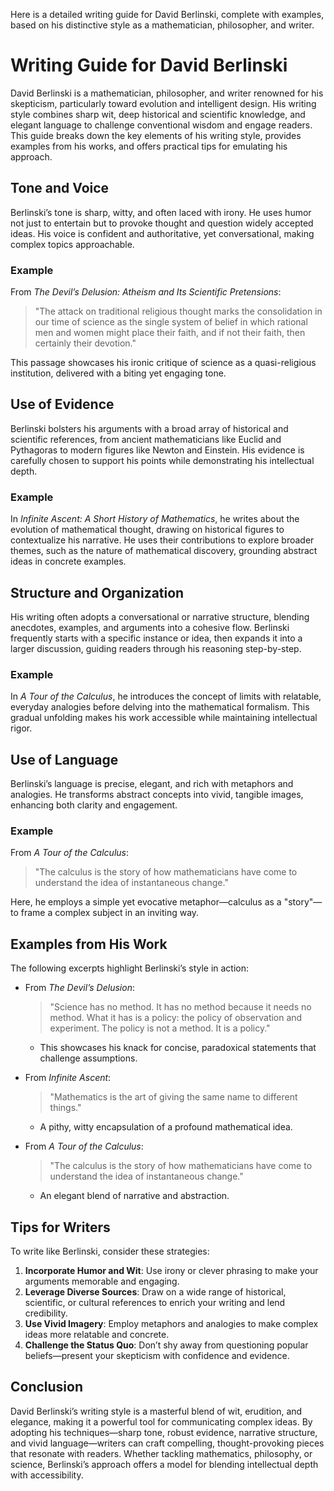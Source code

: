 Here is a detailed writing guide for David Berlinski, complete with examples, based on his distinctive style as a mathematician, philosopher, and writer.

# Writing Guide for David Berlinski

David Berlinski is a mathematician, philosopher, and writer renowned for his skepticism, particularly toward evolution and intelligent design. His writing style combines sharp wit, deep historical and scientific knowledge, and elegant language to challenge conventional wisdom and engage readers. This guide breaks down the key elements of his writing style, provides examples from his works, and offers practical tips for emulating his approach.

## Tone and Voice

Berlinski’s tone is sharp, witty, and often laced with irony. He uses humor not just to entertain but to provoke thought and question widely accepted ideas. His voice is confident and authoritative, yet conversational, making complex topics approachable.

### Example

From _The Devil’s Delusion: Atheism and Its Scientific Pretensions_:

> "The attack on traditional religious thought marks the consolidation in our time of science as the single system of belief in which rational men and women might place their faith, and if not their faith, then certainly their devotion."

This passage showcases his ironic critique of science as a quasi-religious institution, delivered with a biting yet engaging tone.

## Use of Evidence

Berlinski bolsters his arguments with a broad array of historical and scientific references, from ancient mathematicians like Euclid and Pythagoras to modern figures like Newton and Einstein. His evidence is carefully chosen to support his points while demonstrating his intellectual depth.

### Example

In _Infinite Ascent: A Short History of Mathematics_, he writes about the evolution of mathematical thought, drawing on historical figures to contextualize his narrative. He uses their contributions to explore broader themes, such as the nature of mathematical discovery, grounding abstract ideas in concrete examples.

## Structure and Organization

His writing often adopts a conversational or narrative structure, blending anecdotes, examples, and arguments into a cohesive flow. Berlinski frequently starts with a specific instance or idea, then expands it into a larger discussion, guiding readers through his reasoning step-by-step.

### Example

In _A Tour of the Calculus_, he introduces the concept of limits with relatable, everyday analogies before delving into the mathematical formalism. This gradual unfolding makes his work accessible while maintaining intellectual rigor.

## Use of Language

Berlinski’s language is precise, elegant, and rich with metaphors and analogies. He transforms abstract concepts into vivid, tangible images, enhancing both clarity and engagement.

### Example

From _A Tour of the Calculus_:

> "The calculus is the story of how mathematicians have come to understand the idea of instantaneous change."

Here, he employs a simple yet evocative metaphor—calculus as a "story"—to frame a complex subject in an inviting way.

## Examples from His Work

The following excerpts highlight Berlinski’s style in action:

- From _The Devil’s Delusion_:

  > "Science has no method. It has no method because it needs no method. What it has is a policy: the policy of observation and experiment. The policy is not a method. It is a policy."

  - This showcases his knack for concise, paradoxical statements that challenge assumptions.

- From _Infinite Ascent_:

  > "Mathematics is the art of giving the same name to different things."

  - A pithy, witty encapsulation of a profound mathematical idea.

- From _A Tour of the Calculus_:
  > "The calculus is the story of how mathematicians have come to understand the idea of instantaneous change."
  - An elegant blend of narrative and abstraction.

## Tips for Writers

To write like Berlinski, consider these strategies:

1. **Incorporate Humor and Wit**: Use irony or clever phrasing to make your arguments memorable and engaging.
2. **Leverage Diverse Sources**: Draw on a wide range of historical, scientific, or cultural references to enrich your writing and lend credibility.
3. **Use Vivid Imagery**: Employ metaphors and analogies to make complex ideas more relatable and concrete.
4. **Challenge the Status Quo**: Don’t shy away from questioning popular beliefs—present your skepticism with confidence and evidence.

## Conclusion

David Berlinski’s writing style is a masterful blend of wit, erudition, and elegance, making it a powerful tool for communicating complex ideas. By adopting his techniques—sharp tone, robust evidence, narrative structure, and vivid language—writers can craft compelling, thought-provoking pieces that resonate with readers. Whether tackling mathematics, philosophy, or science, Berlinski’s approach offers a model for blending intellectual depth with accessibility.
